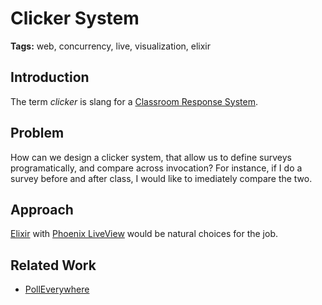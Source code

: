 # Clicker System

**Tags:** web, concurrency, live, visualization, elixir

## Introduction

The term *clicker* is slang for a [Classroom Response System](https://cft.vanderbilt.edu/guides-sub-pages/clickers/). 

## Problem

How can we design a clicker system, that allow us to define surveys programatically, and compare across invocation? For instance, if I do a survey before and after class, I would like to imediately compare the two.

## Approach

[Elixir](https://elixir-lang.org) with [Phoenix LiveView](https://www.youtube.com/watch?v=k4mSbCoBTPI) would be natural choices for the job.

## Related Work

- [PollEverywhere](https://www.polleverywhere.com)

